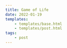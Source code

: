 ```yaml
---
title: Game of Life
date: 2022-01-19
templates:
    - templates/base.html
    - templates/post.html
tags:
    - post
---
```


<div id="gameOfLife" data-component=""></div>
